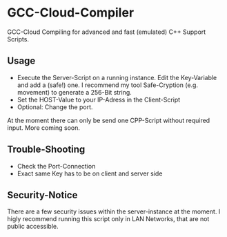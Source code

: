 # GCC-Cloud-Compiler
GCC-Cloud Compiling for advanced and fast (emulated) C++ Support Scripts.

## Usage

- Execute the Server-Script on a running instance. Edit the Key-Variable and add a (safe!) one. I recommend my tool Safe-Cryption (e.g. movement) to generate a 256-Bit string.
- Set the HOST-Value to your IP-Adress in the Client-Script
- Optional: Change the port.


At the moment there can only be send one CPP-Script without required input.
More coming soon.

## Trouble-Shooting

- Check the Port-Connection
- Exact same Key has to be on client and server side

## Security-Notice

There are a few security issues within the server-instance at the moment. I higly recommend running this script
only in LAN Networks, that are not public accessible.
